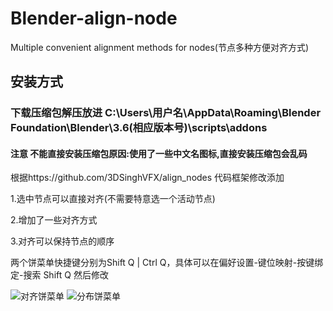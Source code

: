 # Blender-align-node
Multiple convenient alignment methods for nodes(节点多种方便对齐方式)
## 安装方式
### 下载压缩包解压放进 C:\Users\用户名\AppData\Roaming\Blender Foundation\Blender\3.6(相应版本号)\scripts\addons 
#### 注意 不能直接安装压缩包原因:使用了一些中文名图标,直接安装压缩包会乱码
根据https://github.com/3DSinghVFX/align_nodes 代码框架修改添加

1.选中节点可以直接对齐(不需要特意选一个活动节点)

2.增加了一些对齐方式

3.对齐可以保持节点的顺序

两个饼菜单快捷键分别为Shift Q | Ctrl Q，具体可以在偏好设置-键位映射-按键绑定-搜索 Shift Q 然后修改

![对齐饼菜单](https://github.com/yunkezengren/Blender-align-node/assets/98995559/61279459-67f0-4141-a7da-447cdbd05a35)
![分布饼菜单](https://github.com/yunkezengren/Blender-align-node/assets/98995559/fed572e1-5956-432b-b789-22120c8b3a63)
